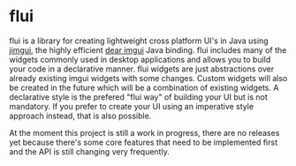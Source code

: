 # flui
flui is a library for creating lightweight cross platform UI's in Java using  [jimgui](https://github.com/ice1000/jimgui), the highly efficient  [dear imgui](https://github.com/ocornut/imgui) Java binding. flui includes many of the widgets commonly used in desktop applications and allows you to build your code in a declarative manner. flui widgets are just abstractions over already existing imgui widgets with some changes. Custom widgets will also be created in the future which will be a combination of existing widgets. A declarative style is the prefered "flui way" of building your UI but is not mandatory. If you prefer to create your UI using an imperative style approach instead, that is also possible.

At the moment this project is still a work in progress, there are no releases yet because there's some core features that need to be implemented first and the API is still changing very frequently.
